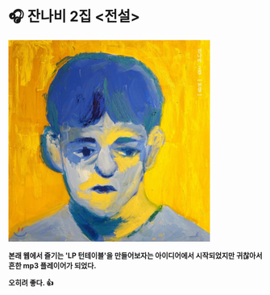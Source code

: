 # 🎧 잔나비 2집 <전설>
<img src="https://raw.githubusercontent.com/oongseok/Jannabi-Legend/main/images/Legend.jpg" width="400" height="400">

**본래 웹에서 즐기는 'LP 턴테이블'을 만들어보자는 아이디어에서 시작되었지만 귀찮아서 흔한 mp3 플레이어가 되었다.**

**오히려 좋다. 👍**

